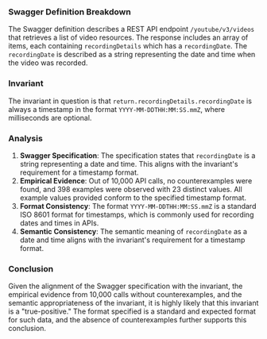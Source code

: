 ### Swagger Definition Breakdown
The Swagger definition describes a REST API endpoint `/youtube/v3/videos` that retrieves a list of video resources. The response includes an array of items, each containing `recordingDetails` which has a `recordingDate`. The `recordingDate` is described as a string representing the date and time when the video was recorded.

### Invariant
The invariant in question is that `return.recordingDetails.recordingDate` is always a timestamp in the format `YYYY-MM-DDTHH:MM:SS.mmZ`, where milliseconds are optional.

### Analysis
1. **Swagger Specification**: The specification states that `recordingDate` is a string representing a date and time. This aligns with the invariant's requirement for a timestamp format.
2. **Empirical Evidence**: Out of 10,000 API calls, no counterexamples were found, and 398 examples were observed with 23 distinct values. All example values provided conform to the specified timestamp format.
3. **Format Consistency**: The format `YYYY-MM-DDTHH:MM:SS.mmZ` is a standard ISO 8601 format for timestamps, which is commonly used for recording dates and times in APIs.
4. **Semantic Consistency**: The semantic meaning of `recordingDate` as a date and time aligns with the invariant's requirement for a timestamp format.

### Conclusion
Given the alignment of the Swagger specification with the invariant, the empirical evidence from 10,000 calls without counterexamples, and the semantic appropriateness of the invariant, it is highly likely that this invariant is a "true-positive." The format specified is a standard and expected format for such data, and the absence of counterexamples further supports this conclusion.
